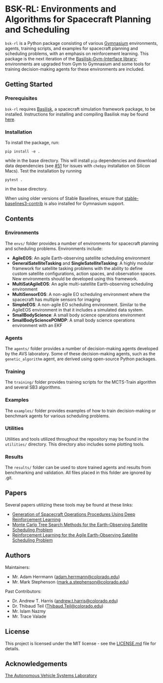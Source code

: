 # BSK-RL: Environments and Algorithms for Spacecraft Planning and Scheduling
`bsk-rl` is a Python package consisting of various [Gymnasium](https://gymnasium.farama.org/index.html) environments, agents, training scripts, and examples for spacecraft planning and scheduling problems, with an emphasis on reinforcement learning. This package is the next iteration of the [Basilisk-Gym-Interface library](https://bitbucket.org/avslab/basilisk-gym-interface/src/develop/); environments are upgraded from Gym to Gymnasium and some tools for training decision-making agents for these environments are included.

##	Getting Started

### Prerequisites
`bsk-rl` requires [Basilisk](https://hanspeterschaub.info/basilisk), a spacecraft simulation framework package, to be installed. Instructions for installing and compiling Basilisk may be found [here](https://hanspeterschaub.info/basilisk/index.html). 

### Installation
To install the package, run:

```
pip install -e .
```

while in the base directory. This will install `pip` dependencies and download data dependencies (see [#51](https://github.com/AVSLab/bsk_rl/issues/51) for issues with `chebpy` installation on Silicon Macs). Test the installation by running
```
pytest .
```
in the base directory.

When using older versions of Stable Baselines, ensure that [stable-baselines3-contrib](https://github.com/Stable-Baselines-Team/stable-baselines3-contrib) is also installed for Gymnasium support.

## Contents

### Environments
The `envs/` folder provides a number of environments for spacecraft planning and scheduling problems. Environments include:
- **AgileEOS**: An agile Earth-observing satellite scheduling environment
- **GeneralSatelliteTasking** and **SingleSatelliteTasking**: A highly modular framework for satellite tasking problems with the ability to define custom satellite configurations, action spaces, and observation spaces. New environments should be developed using this framework. 
- **MultiSatAgileEOS**: An agile multi-satellite Earth-observing scheduling environment
- **MultiSensorEOS**: A non-agile EO scheduling environment where the spacecraft has multiple sensors for imaging
- **SimpleEOS**: A non-agile EO scheduling environment. Similar to the AgileEOS environment in that it includes a simulated data system.
- **SmallBodyScience**: A small body science operations environment
- **SmallBodySciencePOMDP**: A small body science operations environment with an EKF

###	Agents
The `agents/` folder provides a number of decision-making agents developed by the AVS laboratory. Some of these decision-making agents, such as the `genetic_algorithm` agent, are derived using open-source Python packages.

###	Training
The `training/` folder provides training scripts for the MCTS-Train algorithm and several SB3 algorithms.

### Examples
The `examples/` folder provides examples of how to train decision-making or benchmark agents for various scheduling problems. 

### Utilities
Utilities and tools utilized throughout the repository may be found in the `utilities/` directory. This directory also includes some plotting tools. 

### Results
The `results/` folder can be used to store trained agents and results from benchmarking and validation. All files placed in this folder are ignored by .git. 

## Papers
Several papers utilizing these tools may be found at these links:
- [Generation of Spacecraft Operations Procedures Using Deep Reinforcement Learning](https://hanspeterschaub.info/PapersPrivate/Harris2022a.pdf)
- [Monte Carlo Tree Search Methods for the Earth-Observing Satellite Scheduling Problem](https://hanspeterschaub.info/PapersPrivate/Herrmann2022b.pdf)
- [Reinforcement Learning for the Agile Earth-Observing Satellite Scheduling Problem](https://ieeexplore.ieee.org/document/10058020)


## Authors
Maintainers: 
- Mr. Adam Herrmann (adam.herrmann@colorado.edu)
- Mr. Mark Stephenson (mark.a.stephenson@colorado.edu)

Past Contributors:
- Dr. Andrew T. Harris (andrew.t.harris@colorado.edu)
- Dr. Thibaud Teil (Thibaud.Teil@colorado.edu)
- Mr. Islam Nazmy
- Mr. Trace Valade

##	License
This project is licensed under the MIT license - see the [LICENSE.md](LICENSE.md) file for details.

## Acknowledgements
[The Autonomous Vehicle Systems Laboratory](http://hanspeterschaub.info/main.html)
